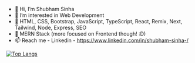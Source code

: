 - 👋 Hi, I’m Shubham Sinha
- 👀 I’m interested in Web Development
- 🧡 HTML, CSS, Bootstrap, JavaScript, TypeScript, React, Remix, Next, Tailwind, Node, Express, SEO
- 🌱 MERN Stack (more focused on Frontend though! :D)
- 📫 Reach me - Linkedin - https://www.linkedin.com/in/shubham-sinha-/ 

[![Top Langs](https://github-readme-stats.vercel.app/api/top-langs/?username=shubhxl&layout=compact)](https://github.com/shubhxl/github-readme-stats)


<!---
shubhxl/shubhxl is a ✨ special ✨ repository because its `README.md` (this file) appears on your GitHub profile.
You can click the Preview link to take a look at your changes.
--->



